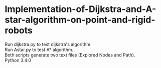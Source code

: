 # Implementation-of-Dijkstra-and-A-star-algorithm-on-point-and-rigid-robots

  Run dijkstra.py to test dijkstra's algorithm.  
  Run Astar.py to test A* algorithm.  
  Both scripts generate two text files (Explored Nodes and Path).  
  Python 3.4.0  
